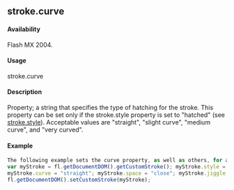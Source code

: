 ## stroke.curve

#### Availability

Flash MX 2004.

#### Usage

stroke.curve

#### Description

Property; a string that specifies the type of hatching for the stroke. This property can be set only if the stroke.style property is set to "hatched" (see [stroke.style](#!AdobeDocs/developers-animatesdk-docs/master/Stroke_object/stroke20.md)). Acceptable values are "straight", "slight curve", "medium curve", and "very curved".

#### Example

```javascript
The following example sets the curve property, as well as others, for a stroke having the hatched style:
var myStroke = fl.getDocumentDOM().getCustomStroke(); myStroke.style = "hatched";
myStroke.curve = "straight"; myStroke.space = "close"; myStroke.jiggle = "wild"; myStroke.rotate = "free"; myStroke.length = "slight"; myStroke.hatchThickness = "thin";
fl.getDocumentDOM().setCustomStroke(myStroke);

```